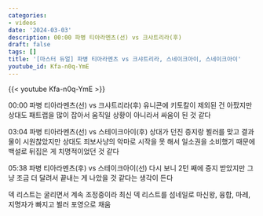 ```yaml
---
categories:
- videos
date: '2024-03-03'
description: 00:00 파병 티아라멘츠(선) vs 크샤트리라(후)
draft: false
tags: []
title: '[마스터 듀얼] 파병 티아라멘츠 vs 크샤트리라, 스네이크아이, 스네이크아이'
youtube_id: Kfa-n0q-YmE
---
```



{{< youtube Kfa-n0q-YmE >}}

00:00 파병 티아라멘츠(선) vs 크샤트리라(후)
유니콘에 키토칼이 제외된 건 아팠지만 상대도 패트랩을 많이 잡아서 움직일 상황이 아니라서 싸움이 된 것 같다

03:04 파병 티아라멘츠(선) vs 스테이크아이(후)
상대가 던진 증지랑 뵐러를 맞고 결과물이 시원찮았지만 상대도 죄보사냥의 악마로 시작을 못 해서 일소권을 소비했기 때문에 백설로 뒤집은 게 치명적이었던 것 같다

05:38 파병 티아라멘츠(후) vs 스테이크아이(선)
다시 보니 2턴 째에 증지 받았지만 그냥 조금 더 달려서 끝내는 게 나았을 것 같다는 생각이 든다

덱 리스트는 굴리면서 계속 조정중이라 최신 덱 리스트를 섬네일로
마신왕, 융합, 마레, 지명자가 빠지고 뵐러 포영으로 채움